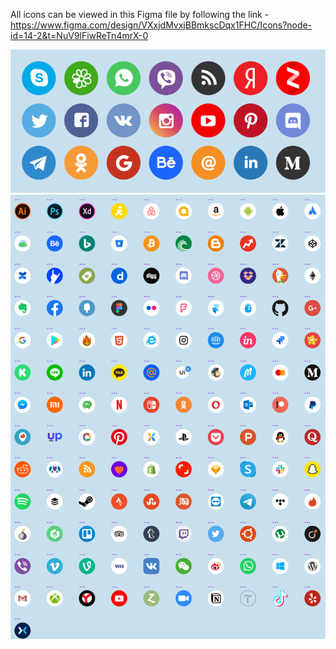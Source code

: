 All icons can be viewed in this Figma file by following the link - https://www.figma.com/design/VXxjdMvxjBBmkscDqx1FHC/Icons?node-id=14-2&t=NuV9lFiwReTn4mrX-0

<img src="https://github.com/KorradoInganamorte/images/blob/main/icons_social/image_first.png"/>
<img src="https://github.com/KorradoInganamorte/images/blob/main/icons_social/image_second.png"/>
